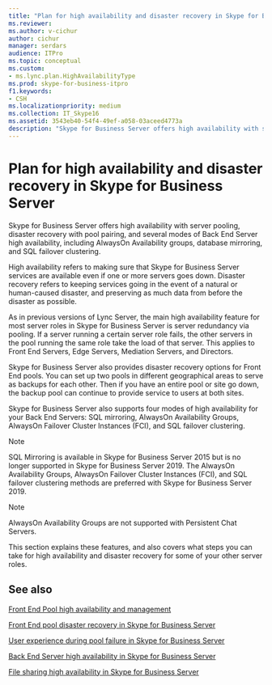 ```yaml
---
title: "Plan for high availability and disaster recovery in Skype for Business Server"
ms.reviewer: 
ms.author: v-cichur
author: cichur
manager: serdars
audience: ITPro
ms.topic: conceptual
ms.custom:
- ms.lync.plan.HighAvailabilityType
ms.prod: skype-for-business-itpro
f1.keywords:
- CSH
ms.localizationpriority: medium
ms.collection: IT_Skype16
ms.assetid: 3543eb40-54f4-49ef-a058-03aceed4773a
description: "Skype for Business Server offers high availability with server pooling, disaster recovery with pool pairing, and several modes of Back End Server high availability, including AlwaysOn Availability groups, database mirroring, and SQL failover clustering."
---
```


# Plan for high availability and disaster recovery in Skype for Business Server
 
Skype for Business Server offers high availability with server pooling, disaster recovery with pool pairing, and several modes of Back End Server high availability, including AlwaysOn Availability groups, database mirroring, and SQL failover clustering. 
  
High availability refers to making sure that Skype for Business Server services are available even if one or more servers goes down. Disaster recovery refers to keeping services going in the event of a natural or human-caused disaster, and preserving as much data from before the disaster as possible.
  
As in previous versions of Lync Server, the main high availability feature for most server roles in Skype for Business Server is server redundancy via pooling. If a server running a certain server role fails, the other servers in the pool running the same role take the load of that server. This applies to Front End Servers, Edge Servers, Mediation Servers, and Directors.
  
Skype for Business Server also provides disaster recovery options for Front End pools. You can set up two pools in different geographical areas to serve as backups for each other. Then if you have an entire pool or site go down, the backup pool can continue to provide service to users at both sites.
  
Skype for Business Server also supports four modes of high availability for your Back End Servers: SQL mirroring, AlwaysOn Availability Groups, AlwaysOn Failover Cluster Instances (FCI), and SQL failover clustering.
  
> [!NOTE]
> SQL Mirroring is available in Skype for Business Server 2015 but is no longer supported in Skype for Business Server 2019. The  AlwaysOn Availability Groups, AlwaysOn Failover Cluster Instances (FCI), and SQL failover clustering methods are preferred with Skype for Business Server 2019.

> [!NOTE]
> AlwaysOn Availability Groups are not supported with Persistent Chat Servers. 
  
This section explains these features, and also covers what steps you can take for high availability and disaster recovery for some of your other server roles. 
  
## See also

[Front End Pool high availability and management](high-availability.md)
  
[Front End pool disaster recovery in Skype for Business Server](disaster-recovery.md)
  
[User experience during pool failure in Skype for Business Server](user-experience.md)
  
[Back End Server high availability in Skype for Business Server](back-end-server.md)
  
[File sharing high availability in Skype for Business Server](file-sharing.md)
